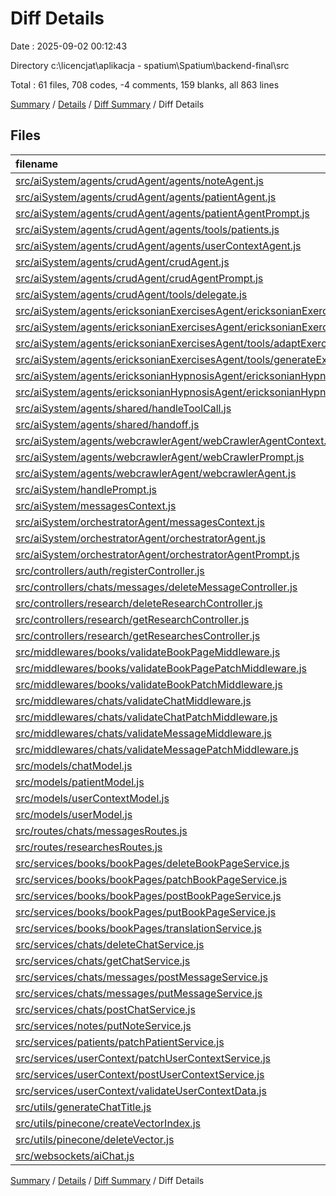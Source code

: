 # Diff Details

Date : 2025-09-02 00:12:43

Directory c:\\licencjat\\aplikacja - spatium\\Spatium\\backend-final\\src

Total : 61 files, 708 codes, -4 comments, 159 blanks, all 863 lines

[Summary](results.md) / [Details](details.md) / [Diff Summary](diff.md) / Diff Details

## Files

| filename                                                                                                                                                    | language   | code | comment | blank | total |
| :---------------------------------------------------------------------------------------------------------------------------------------------------------- | :--------- | ---: | ------: | ----: | ----: |
| [src/aiSystem/agents/crudAgent/agents/noteAgent.js](/src/aiSystem/agents/crudAgent/agents/noteAgent.js)                                                     | JavaScript |   38 |       0 |     3 |    41 |
| [src/aiSystem/agents/crudAgent/agents/patientAgent.js](/src/aiSystem/agents/crudAgent/agents/patientAgent.js)                                               | JavaScript |    4 |       0 |     0 |     4 |
| [src/aiSystem/agents/crudAgent/agents/patientAgentPrompt.js](/src/aiSystem/agents/crudAgent/agents/patientAgentPrompt.js)                                   | JavaScript | -122 |       0 |    -5 |  -127 |
| [src/aiSystem/agents/crudAgent/agents/tools/patients.js](/src/aiSystem/agents/crudAgent/agents/tools/patients.js)                                           | JavaScript |   -1 |       0 |     0 |    -1 |
| [src/aiSystem/agents/crudAgent/agents/userContextAgent.js](/src/aiSystem/agents/crudAgent/agents/userContextAgent.js)                                       | JavaScript |    2 |       0 |    -1 |     1 |
| [src/aiSystem/agents/crudAgent/crudAgent.js](/src/aiSystem/agents/crudAgent/crudAgent.js)                                                                   | JavaScript |   38 |       0 |     3 |    41 |
| [src/aiSystem/agents/crudAgent/crudAgentPrompt.js](/src/aiSystem/agents/crudAgent/crudAgentPrompt.js)                                                       | JavaScript |   22 |       0 |     1 |    23 |
| [src/aiSystem/agents/crudAgent/tools/delegate.js](/src/aiSystem/agents/crudAgent/tools/delegate.js)                                                         | JavaScript |   22 |       0 |     9 |    31 |
| [src/aiSystem/agents/ericksonianExercisesAgent/ericksonianExercisesAgent.js](/src/aiSystem/agents/ericksonianExercisesAgent/ericksonianExercisesAgent.js)   | JavaScript |    1 |       0 |     0 |     1 |
| [src/aiSystem/agents/ericksonianExercisesAgent/ericksonianExercisesPrompt.js](/src/aiSystem/agents/ericksonianExercisesAgent/ericksonianExercisesPrompt.js) | JavaScript |   76 |       0 |    33 |   109 |
| [src/aiSystem/agents/ericksonianExercisesAgent/tools/adaptExercise.js](/src/aiSystem/agents/ericksonianExercisesAgent/tools/adaptExercise.js)               | JavaScript |  -44 |       0 |   -11 |   -55 |
| [src/aiSystem/agents/ericksonianExercisesAgent/tools/generateExercise.js](/src/aiSystem/agents/ericksonianExercisesAgent/tools/generateExercise.js)         | JavaScript |  -43 |       0 |    -9 |   -52 |
| [src/aiSystem/agents/ericksonianHypnosisAgent/ericksonianHypnosisAgent.js](/src/aiSystem/agents/ericksonianHypnosisAgent/ericksonianHypnosisAgent.js)       | JavaScript |    1 |       0 |    -1 |     0 |
| [src/aiSystem/agents/ericksonianHypnosisAgent/ericksonianHypnosisPrompt.js](/src/aiSystem/agents/ericksonianHypnosisAgent/ericksonianHypnosisPrompt.js)     | JavaScript |  367 |       0 |    80 |   447 |
| [src/aiSystem/agents/shared/handleToolCall.js](/src/aiSystem/agents/shared/handleToolCall.js)                                                               | JavaScript |    5 |       0 |    -1 |     4 |
| [src/aiSystem/agents/shared/handoff.js](/src/aiSystem/agents/shared/handoff.js)                                                                             | JavaScript |   -3 |       0 |     1 |    -2 |
| [src/aiSystem/agents/webcrawlerAgent/webCrawlerAgentContext.js](/src/aiSystem/agents/webcrawlerAgent/webCrawlerAgentContext.js)                             | JavaScript |    6 |       0 |     1 |     7 |
| [src/aiSystem/agents/webcrawlerAgent/webCrawlerPrompt.js](/src/aiSystem/agents/webcrawlerAgent/webCrawlerPrompt.js)                                         | JavaScript |    8 |       0 |     0 |     8 |
| [src/aiSystem/agents/webcrawlerAgent/webcrawlerAgent.js](/src/aiSystem/agents/webcrawlerAgent/webcrawlerAgent.js)                                           | JavaScript |    1 |       0 |     1 |     2 |
| [src/aiSystem/handlePrompt.js](/src/aiSystem/handlePrompt.js)                                                                                               | JavaScript |   68 |       3 |     6 |    77 |
| [src/aiSystem/messagesContext.js](/src/aiSystem/messagesContext.js)                                                                                         | JavaScript |   57 |       0 |     9 |    66 |
| [src/aiSystem/orchestratorAgent/messagesContext.js](/src/aiSystem/orchestratorAgent/messagesContext.js)                                                     | JavaScript |   57 |       0 |     9 |    66 |
| [src/aiSystem/orchestratorAgent/orchestratorAgent.js](/src/aiSystem/orchestratorAgent/orchestratorAgent.js)                                                 | JavaScript |   25 |       0 |     1 |    26 |
| [src/aiSystem/orchestratorAgent/orchestratorAgentPrompt.js](/src/aiSystem/orchestratorAgent/orchestratorAgentPrompt.js)                                     | JavaScript |    6 |       0 |    -4 |     2 |
| [src/controllers/auth/registerController.js](/src/controllers/auth/registerController.js)                                                                   | JavaScript |    1 |       0 |     0 |     1 |
| [src/controllers/chats/messages/deleteMessageController.js](/src/controllers/chats/messages/deleteMessageController.js)                                     | JavaScript |    4 |       0 |     1 |     5 |
| [src/controllers/research/deleteResearchController.js](/src/controllers/research/deleteResearchController.js)                                               | JavaScript |   21 |       0 |     4 |    25 |
| [src/controllers/research/getResearchController.js](/src/controllers/research/getResearchController.js)                                                     | JavaScript |   11 |       0 |     3 |    14 |
| [src/controllers/research/getResearchesController.js](/src/controllers/research/getResearchesController.js)                                                 | JavaScript |   18 |       0 |     5 |    23 |
| [src/middlewares/books/validateBookPageMiddleware.js](/src/middlewares/books/validateBookPageMiddleware.js)                                                 | JavaScript |   -3 |       0 |    -1 |    -4 |
| [src/middlewares/books/validateBookPagePatchMiddleware.js](/src/middlewares/books/validateBookPagePatchMiddleware.js)                                       | JavaScript |  -10 |       0 |    -3 |   -13 |
| [src/middlewares/books/validateBookPatchMiddleware.js](/src/middlewares/books/validateBookPatchMiddleware.js)                                               | JavaScript |  -10 |       0 |    -2 |   -12 |
| [src/middlewares/chats/validateChatMiddleware.js](/src/middlewares/chats/validateChatMiddleware.js)                                                         | JavaScript |  -15 |       0 |    -3 |   -18 |
| [src/middlewares/chats/validateChatPatchMiddleware.js](/src/middlewares/chats/validateChatPatchMiddleware.js)                                               | JavaScript |  -17 |       0 |    -3 |   -20 |
| [src/middlewares/chats/validateMessageMiddleware.js](/src/middlewares/chats/validateMessageMiddleware.js)                                                   | JavaScript |   37 |       0 |    12 |    49 |
| [src/middlewares/chats/validateMessagePatchMiddleware.js](/src/middlewares/chats/validateMessagePatchMiddleware.js)                                         | JavaScript |   35 |       0 |    12 |    47 |
| [src/models/chatModel.js](/src/models/chatModel.js)                                                                                                         | JavaScript |   -9 |       0 |    -2 |   -11 |
| [src/models/patientModel.js](/src/models/patientModel.js)                                                                                                   | JavaScript |   -2 |       0 |     0 |    -2 |
| [src/models/userContextModel.js](/src/models/userContextModel.js)                                                                                           | JavaScript |   -1 |       0 |     0 |    -1 |
| [src/models/userModel.js](/src/models/userModel.js)                                                                                                         | JavaScript |   -1 |       0 |     0 |    -1 |
| [src/routes/chats/messagesRoutes.js](/src/routes/chats/messagesRoutes.js)                                                                                   | JavaScript |    2 |       0 |     0 |     2 |
| [src/routes/researchesRoutes.js](/src/routes/researchesRoutes.js)                                                                                           | JavaScript |   10 |       0 |     3 |    13 |
| [src/services/books/bookPages/deleteBookPageService.js](/src/services/books/bookPages/deleteBookPageService.js)                                             | JavaScript |    0 |      -3 |     0 |    -3 |
| [src/services/books/bookPages/patchBookPageService.js](/src/services/books/bookPages/patchBookPageService.js)                                               | JavaScript |    0 |      -1 |     0 |    -1 |
| [src/services/books/bookPages/postBookPageService.js](/src/services/books/bookPages/postBookPageService.js)                                                 | JavaScript |    0 |      -1 |     0 |    -1 |
| [src/services/books/bookPages/putBookPageService.js](/src/services/books/bookPages/putBookPageService.js)                                                   | JavaScript |    0 |      -1 |     0 |    -1 |
| [src/services/books/bookPages/translationService.js](/src/services/books/bookPages/translationService.js)                                                   | JavaScript |    5 |       0 |     0 |     5 |
| [src/services/chats/deleteChatService.js](/src/services/chats/deleteChatService.js)                                                                         | JavaScript |    2 |       0 |     1 |     3 |
| [src/services/chats/getChatService.js](/src/services/chats/getChatService.js)                                                                               | JavaScript |   -1 |       0 |     0 |    -1 |
| [src/services/chats/messages/postMessageService.js](/src/services/chats/messages/postMessageService.js)                                                     | JavaScript |    7 |       0 |     1 |     8 |
| [src/services/chats/messages/putMessageService.js](/src/services/chats/messages/putMessageService.js)                                                       | JavaScript |   11 |       0 |     3 |    14 |
| [src/services/chats/postChatService.js](/src/services/chats/postChatService.js)                                                                             | JavaScript |    4 |       0 |     0 |     4 |
| [src/services/notes/putNoteService.js](/src/services/notes/putNoteService.js)                                                                               | JavaScript |   10 |       0 |     1 |    11 |
| [src/services/patients/patchPatientService.js](/src/services/patients/patchPatientService.js)                                                               | JavaScript |    2 |       0 |     0 |     2 |
| [src/services/userContext/patchUserContextService.js](/src/services/userContext/patchUserContextService.js)                                                 | JavaScript |    0 |      -1 |     0 |    -1 |
| [src/services/userContext/postUserContextService.js](/src/services/userContext/postUserContextService.js)                                                   | JavaScript |    1 |       0 |     0 |     1 |
| [src/services/userContext/validateUserContextData.js](/src/services/userContext/validateUserContextData.js)                                                 | JavaScript |    1 |       0 |     0 |     1 |
| [src/utils/generateChatTitle.js](/src/utils/generateChatTitle.js)                                                                                           | JavaScript |   23 |       0 |     7 |    30 |
| [src/utils/pinecone/createVectorIndex.js](/src/utils/pinecone/createVectorIndex.js)                                                                         | JavaScript |    6 |       0 |     0 |     6 |
| [src/utils/pinecone/deleteVector.js](/src/utils/pinecone/deleteVector.js)                                                                                   | JavaScript |    3 |       0 |     0 |     3 |
| [src/websockets/aiChat.js](/src/websockets/aiChat.js)                                                                                                       | JavaScript |  -28 |       0 |    -5 |   -33 |

[Summary](results.md) / [Details](details.md) / [Diff Summary](diff.md) / Diff Details
